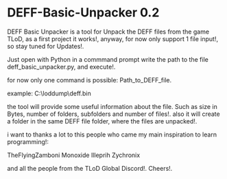 # DEFF-Basic-Unpacker 0.2
DEFF Basic Unpacker is a tool for Unpack the DEFF files from the game TLoD,
as a first project it works!, anyway, for now only support 1 file input!, so stay tuned for Updates!.

Just open with Python in a commmand prompt 
write the path to the file deff_basic_unpacker.py, and execute!.

for now only one command is possible:
Path_to_DEFF_file.

example: C:\loddump\deff.bin

the tool will provide some useful information about the file. Such as size in Bytes, number of folders, subfolders and number of files!.
also it will create a folder in the same DEFF file folder, where the files are unpacked!.


i want to thanks a lot to this people who came my main inspiration to learn programming!:

TheFlyingZamboni
Monoxide
Illeprih
Zychronix

and all the people from the TLoD Global Discord!. Cheers!.
